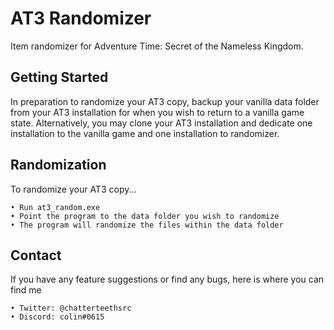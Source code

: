 # AT3 Randomizer

Item randomizer for Adventure Time: Secret of the Nameless Kingdom.

## Getting Started

In preparation to randomize your AT3 copy, backup your vanilla data folder from your AT3 installation for when you wish to return to a vanilla game state. Alternatively, you may clone your AT3 installation and dedicate one installation to the vanilla game and one installation to randomizer.

## Randomization

To randomize your AT3 copy...

```
• Run at3_random.exe
• Point the program to the data folder you wish to randomize
• The program will randomize the files within the data folder
```

## Contact

If you have any feature suggestions or find any bugs, here is where you can find me

```
• Twitter: @chatterteethsrc
• Discord: colin#0615
```
